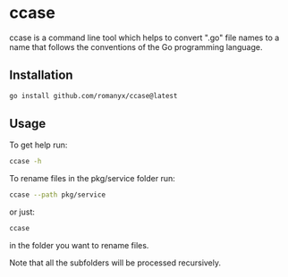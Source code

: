 # ccase

ccase is a command line tool which helps to convert ".go" file names to a name that follows the conventions of the Go
programming language.

## Installation

```bash
go install github.com/romanyx/ccase@latest
```

## Usage

To get help run:

```bash
ccase -h
```

To rename files in the pkg/service folder run:

```bash
ccase --path pkg/service
```

or just:

```bash
ccase
```

in the folder you want to rename files.

Note that all the subfolders will be processed recursively.